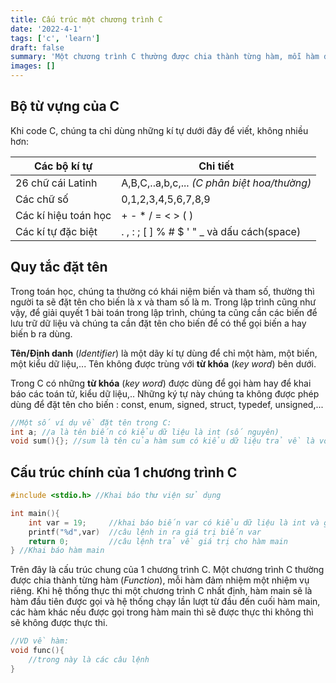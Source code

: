 ```yaml
---
title: Cấu trúc một chương trình C
date: '2022-4-1'
tags: ['c', 'learn']
draft: false
summary: 'Một chương trình C thường được chia thành từng hàm, mỗi hàm đảm nhiệm một nhiệm vụ riêng...'
images: []
---
```


## Bộ từ vựng của C

Khi code C, chúng ta chỉ dùng những kí tự dưới đây để viết, không nhiều hơn:

| Các bộ kí tự         | Chi tiết                                     |
| -------------------- | -------------------------------------------- |
| 26 chữ cái Latinh    | A,B,C,..a,b,c,... _(C phân biệt hoa/thường)_ |
| Các chữ số           | 0,1,2,3,4,5,6,7,8,9                          |
| Các kí hiệu toán học | + - \* / = < > ( )                           |
| Các kí tự đặc biệt   | . , : ; [ ] % # $ ' " \_ và dấu cách(space)  |

## Quy tắc đặt tên

Trong toán học, chúng ta thường có khái niệm biến và tham số, thường thì người ta sẽ đặt tên cho biến là x và tham số là m.
Trong lập trình cũng như vậy, để giải quyết 1 bài toán trong lập trình, chúng ta cũng cần các biến để lưu trữ dữ liệu và chúng ta cần đặt tên cho biến để có thể gọi biến a hay biến b ra dùng.

**Tên/Định danh** (_Identifier_) là một dãy kí tự dùng để chỉ một hàm, một biến, một kiểu dữ liệu,... Tên không được trùng với **từ khóa** (_key word_) bên dưới.

Trong C có những **từ khóa** (_key word_) được dùng để gọi hàm hay để khai báo các toán tử, kiểu dữ liệu,.. Những ký tự này chúng ta không được phép dùng để đặt tên cho biến :
const, enum, signed, struct, typedef, unsigned,...

```C
//Một số ví dụ về đặt tên trong C:
int a; //a là tên biến có kiểu dữ liệu là int (số nguyên)
void sum(){}; //sum là tên của hàm sum có kiểu dữ liệu trả về là void
```

## Cấu trúc chính của 1 chương trình C

```C
#include <stdio.h> //Khai báo thư viện sử dụng

int main(){
    int var = 19;     //khai báo biến var có kiểu dữ liệu là int và giá trị là 19
    printf("%d",var)  //câu lệnh in ra giá trị biến var
    return 0;         //câu lệnh trả về giá trị cho hàm main
} //Khai báo hàm main
```

Trên đây là cấu trúc chung của 1 chương trình C.
Một chương trình C thường được chia thành từng hàm (_Function_), mỗi hàm đảm nhiệm một nhiệm vụ riêng.
Khi hệ thống thực thi một chương trình C nhất định, hàm main sẽ là hàm đầu tiên được gọi và hệ thống chạy lần lượt từ đầu đến cuối hàm main, các hàm khác nếu được gọi trong hàm main thì sẽ được thực thi không thì sẽ không được thực thi.

```c
//VD về hàm:
void func(){
    //trong này là các câu lệnh
}
```
